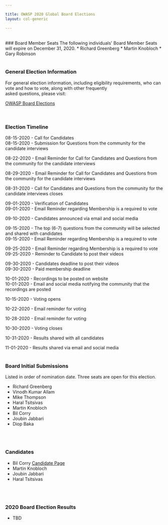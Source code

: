 ```yaml
---	

title: OWASP 2020 Global Board Elections	
layout: col-generic	

---	
```


<br>
### Board Member Seats 	
The following individuals' Board Member Seats will expire on December 31, 2020. 	
* Richard Greenberg	
* Martin Knobloch	
* Gary Robinson<br>
<br>

### General Election Information 	
For general election information, including eligibility requirements, who can vote and how to vote, along with other frequently 	
asked questions, please visit:	

[OWASP Board Elections](/www-board/elections)	
<br>
<br>

### Election Timeline
08-15-2020 - Call for Candidates<br>
08-15-2020 - Submission for Questions from the community for the candidate interviews

08-22-2020 - Email Reminder for Call for Candidates and Questions from the community for the candidate interviews

08-29-2020 - Email Reminder for Call for Candidates and Questions from the community for the candidate interviews

08-31-2020 - Call for Candidates and Questions from the community for the candidate interviews closes

09-01-2020 - Verification of Candidates<br>
09-01-2020 - Email Reminder regarding Membership is a required to vote

09-10-2020 - Candidates announced via email and social media

09-15-2020 - The top (6-7) questions from the community will be selected and shared with candidates<br>
09-15-2020 - Email Reminder regarding Membership is a required to vote

09-25-2020 - Email Reminder regarding Membership is a required to vote
09-25-2020 - Reminder to Candidate to post their videos

09-30-2020 - Candidates deadline to post their videos<br>
09-30-2020 - Paid membership deadline

10-01-2020 - Recordings to be posted on website<br>
10-01-2020 - Email and social media notifying the community that the recordings are posted

10-15-2020 - Voting opens

10-22-2020 - Email reminder for voting 

10-28-2020 - Email reminder for voting

10-30-2020 - Voting closes

10-31-2020 - Results shared with all candidates

11-01-2020 - Results shared via email and social media
<br>
<br>

### Board Initial Submissions	

Listed in order of nomination date. Three seats are open for this election.	

* Richard Greenberg
* Vinodh Kumar Allam
* Mike Thompson
* Haral Tsitsivas
* Martin Knobloch
* Bil Corry
* Joubin Jabbari
* Diop Baka
<br>
<br>

### Candidates	

* Bil Corry [Candidate Page](https://owasp.org/www-board-candidates/bil_corry)
* Martin Knobloch 
* Joubin Jabbari 
* Haral Tsitsivas 

<br>
<br>

### 2020 Board Election Results	

* TBD
